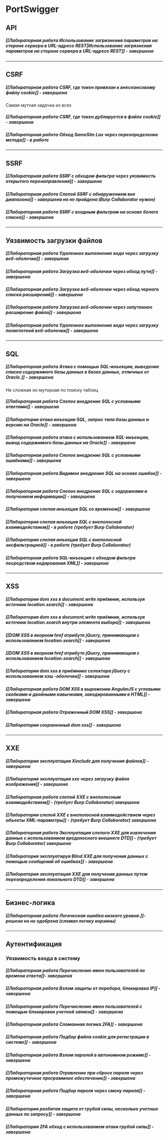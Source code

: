 # PortSwigger

## API 
##### [[Лабораторная работа Использование загрязнения параметров на стороне сервера в URL-адресе REST|Использование загрязнения параметров на стороне сервера в URL-адресе REST]] - завершена

----
## CSRF
##### [[Лабораторная работа CSRF, где токен привязан к внесеансовому файлу cookie]] - завершена
Самая мутная задачка из всех

##### [[Лабораторная работа CSRF, где токен дублируется в файле cookie]] - завершена

##### [[Лабораторная работа Обход SameSite Lax через переопределение метода]] - в работе

----
## SSRF

##### [[Лабораторная работа SSRF с обходом фильтра через уязвимость открытого перенаправления]] - завершена

##### [[Лабораторная работа Слепой SSRF с обнаружением вне диапазона]] - завершена но не пройдена (Burp Collaborator нужен)

##### [[Лабораторная работа SSRF с входным фильтром на основе белого списка]] - завершена

----
## Уязвимость загрузки файлов

##### [[Лабораторная работа Удаленное выполнение кода через загрузку веб-оболочки]] - завершена

##### [[Лабораторная работа Загрузка веб-оболочки через обход пути]] - завершена

##### [[Лабораторная работа Загрузка веб-оболочки через обход черного списка расширений]] - завершена

##### [[Лабораторная работа Загрузка веб-оболочки через запутанное расширение файла]] - завершена

##### [[Лабораторная работа Удаленное выполнение кода через загрузку полиглотной веб-оболочки]] - завершена 

----
## SQL
##### [[Лабораторная работа Атака с помощью SQL-инъекции, выведение списка содержимого базы данных в базах данных, отличных от Oracle.]] - завершена
Не сложная но муторная по поиску таблиц

##### [[Лабораторная работа Слепое внедрение SQL с условными ответами]] - завершена

##### [[Лаборатория атака инъекции SQL, запрос типа базы данных и версию на Oracle]] - завершена

##### [[Лабораторная работа атака с использованием SQL-инъекции, вывод содержимого базы данных на Oracle]] - завершена
##### [[Лабораторная работа Слепое внедрение SQL с условными ошибками]] - завершена

##### [[Лабораторная работа Видимое внедрение SQL на основе ошибок]] - завершена

##### [[Лабораторная работа Слепое внедрение SQL с задержками и получением информации]] - завершена

##### [[Лаборатория слепая инъекция SQL со временем]] - завершена

##### [[Лаборатория слепая инъекция SQL с внеполосной взаимодействием]] - в работе (требует Burp Colloborator)

##### [[Лаборатория слепая инъекция SQL с внеполосной эксфильтрацией]] - в работе (требует Burp Colloborator)

##### [[Лабораторная работа SQL-инъекция с обходом фильтра посредством кодирования XML]] - завершена

----
## XSS

##### [[Лаборатория dom xss в document.write приёмник, используя источник location.search]] - завершена

##### [[Лаборатория dom xss в document.write приёмник, используя источник location.search внутри элемента выбора]] - завершена

##### [[DOM XSS в якорном href атрибуте jQuery, принимающем с использованием location.search]] - завершена

##### [[DOM XSS в якорном href атрибуте jQuery, принимающем с использованием location.search]] - завершена 

##### [[Лаборатория dom xss в приёмнике селектора jQuery с использованием хэш -оболочки]] - завершена

##### [[Лабораторная работа DOM XSS в выражении AngularJS с угловыми скобками и двойными кавычками, закодированными в HTML]] - завершена 

##### [[Лабораторная работа Отраженный DOM XSS]] - завершена 

##### [[Лаборатория сохраненный dom xss]] - завершена

----

## XXE

##### [[Лаборатория эксплуатация Xinclude для получения файлов]] - завершена

##### [[Лаборатория эксплуатация xxe через загрузку файла изображения]] - завершена

##### [[Лабораторная работа слепой XXE с внеполосным взаимодействием]] - (требует Burp Colloborator) завершена

##### [[Лаборатория слепой XXE с внеполосной взаимодействием через объекты XML-параметры]] - (требует Burp Colloborator) завершена

##### [[Лабораторная работа Эксплуатация слепого XXE для извлечения данных с использованием вредоносного внешнего DTD]] - (требует Burp Colloborator) завершена

##### [[Лаборатория эксплуатируя Blind XXE для получения данных с помощью сообщений об ошибках]] - завершена

##### [[Лаборатория эксплуатация XXE для получения данных путем переопределения локального DTD]] - завершена

----
## Бизнес-логика

##### [[Лабораторная работа Логическая ошибка низкого уровня.]]- решена но не одобрена (сломал логику корзины)

----
## Аутентификация

### Уязвимость входа в систему
##### [[Лабораторная работа Перечисление имен пользователей по времени ответа]]- завершена

##### [[Лабораторная работа Взлом защиты от перебора, блокировка IP]] - завершена

##### [[Лабораторная работа Перечисление имен пользователей с помощью блокировки учетной записи]] - завершена

##### [[Лабораторная работа Сломанная логика 2FA]] - завершена

##### [[Лабораторная работа Подбор файла cookie для регистрации в системе]] - завершена

##### [[Лабораторная работа Взлом паролей в автономном режиме]] - завершена

##### [[Лабораторная работа Отравление при сбросе пароля через промежуточное программное обеспечение]] - завершена

##### [[Лабораторная работа Подбор пароля через смену пароля]] - завершена

##### [[Лаборатория разбитая защита от грубой силы, несколько учетных данных по запросу]] - завершена

##### [[Лаборатория 2FA обход с использованием атаки грубой силы]] - завершена
